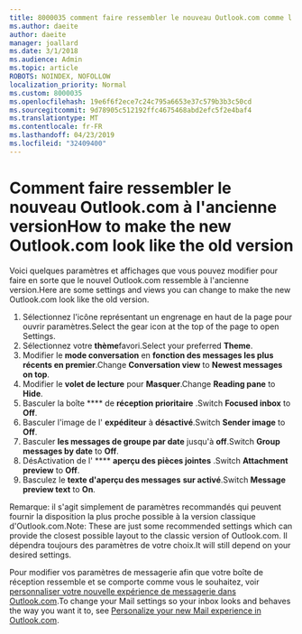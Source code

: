 ```yaml
---
title: 8000035 comment faire ressembler le nouveau Outlook.com comme l'ancien
ms.author: daeite
author: daeite
manager: joallard
ms.date: 3/1/2018
ms.audience: Admin
ms.topic: article
ROBOTS: NOINDEX, NOFOLLOW
localization_priority: Normal
ms.custom: 8000035
ms.openlocfilehash: 19e6f6f2ece7c24c795a6653e37c579b3b3c50cd
ms.sourcegitcommit: 9d78905c512192ffc4675468abd2efc5f2e4baf4
ms.translationtype: MT
ms.contentlocale: fr-FR
ms.lasthandoff: 04/23/2019
ms.locfileid: "32409400"
---
```

# <a name="how-to-make-the-new-outlookcom-look-like-the-old-version"></a><span data-ttu-id="22912-102">Comment faire ressembler le nouveau Outlook.com à l'ancienne version</span><span class="sxs-lookup"><span data-stu-id="22912-102">How to make the new Outlook.com look like the old version</span></span>

<span data-ttu-id="22912-103">Voici quelques paramètres et affichages que vous pouvez modifier pour faire en sorte que le nouvel Outlook.com ressemble à l'ancienne version.</span><span class="sxs-lookup"><span data-stu-id="22912-103">Here are some settings and views you can change to make the new Outlook.com look like the old version.</span></span>

1. <span data-ttu-id="22912-104">Sélectionnez l'icône représentant un engrenage en haut de la page pour ouvrir paramètres.</span><span class="sxs-lookup"><span data-stu-id="22912-104">Select the gear icon at the top of the page to open Settings.</span></span>
2. <span data-ttu-id="22912-105">Sélectionnez votre **thème**favori.</span><span class="sxs-lookup"><span data-stu-id="22912-105">Select your preferred **Theme**.</span></span>
3. <span data-ttu-id="22912-106">Modifier le **mode conversation** en **fonction des messages les plus récents en premier**.</span><span class="sxs-lookup"><span data-stu-id="22912-106">Change **Conversation view** to **Newest messages on top**.</span></span>
4. <span data-ttu-id="22912-107">Modifier le **volet de lecture** pour **Masquer**.</span><span class="sxs-lookup"><span data-stu-id="22912-107">Change **Reading pane** to **Hide**.</span></span>
5. <span data-ttu-id="22912-108">Basculer la boîte \*\*\*\* de **réception prioritaire** .</span><span class="sxs-lookup"><span data-stu-id="22912-108">Switch **Focused inbox** to **Off**.</span></span>
6. <span data-ttu-id="22912-109">Basculer l'image de l' **expéditeur** à **désactivé**.</span><span class="sxs-lookup"><span data-stu-id="22912-109">Switch **Sender image** to **Off**.</span></span> 
7. <span data-ttu-id="22912-110">Basculer **les messages de groupe par date** jusqu'à **off**.</span><span class="sxs-lookup"><span data-stu-id="22912-110">Switch **Group messages by date** to **Off**.</span></span> 
8. <span data-ttu-id="22912-111">DésActivation de l' \*\*\*\* **aperçu des pièces jointes** .</span><span class="sxs-lookup"><span data-stu-id="22912-111">Switch **Attachment preview** to **Off**.</span></span> 
9. <span data-ttu-id="22912-112">Basculez le **texte d'aperçu des messages** **sur activé**.</span><span class="sxs-lookup"><span data-stu-id="22912-112">Switch **Message preview text** to **On**.</span></span>

<span data-ttu-id="22912-113">Remarque: il s'agit simplement de paramètres recommandés qui peuvent fournir la disposition la plus proche possible à la version classique d'Outlook.com.</span><span class="sxs-lookup"><span data-stu-id="22912-113">Note: These are just some recommended settings which can provide the closest possible layout to the classic version of Outlook.com.</span></span> <span data-ttu-id="22912-114">Il dépendra toujours des paramètres de votre choix.</span><span class="sxs-lookup"><span data-stu-id="22912-114">It will still depend on your desired settings.</span></span>

<span data-ttu-id="22912-115">Pour modifier vos paramètres de messagerie afin que votre boîte de réception ressemble et se comporte comme vous le souhaitez, voir [personnaliser votre nouvelle expérience de messagerie dans Outlook.com](https://support.office.com/article/b41c2ecb-f23c-42b3-b7f8-659646d5e58c).</span><span class="sxs-lookup"><span data-stu-id="22912-115">To change your Mail settings so your inbox looks and behaves the way you want it to, see [Personalize your new Mail experience in Outlook.com](https://support.office.com/article/b41c2ecb-f23c-42b3-b7f8-659646d5e58c).</span></span>